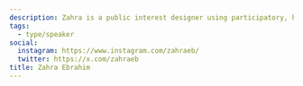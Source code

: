 ```yaml
---
description: Zahra is a public interest designer using participatory, human-centred practices to engage citizens in the design of services, policies and infrastructure. For the last fifteen years, she has led some of Canada’s most ambitious participatory infrastructure and policy programs, in an effort to advance fair and just outcomes for cities. Her unique work ties together grassroots organizing and institutional transformation, working to eliminate barriers across groups and populations who don’t typically collaborate.
tags:
  - type/speaker
social:
  instagram: https://www.instagram.com/zahraeb/
  twitter: https://x.com/zahraeb
title: Zahra Ebrahim
---
```

